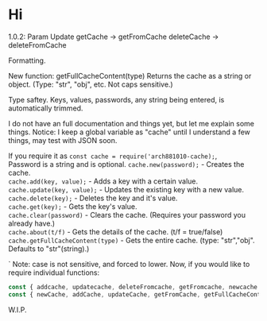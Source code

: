 # Hi

1.0.2:
Param Update
getCache -> getFromCache
deleteCache -> deleteFromCache

Formatting.

New function: getFullCacheContent(type)
Returns the cache as a string or object.
(Type: "str", "obj", etc. Not caps sensitive.)

Type saftey.
Keys, values, passwords, any string being entered, is automatically trimmed.

I do not have an full documentation and things yet, but let me explain some things.
Notice: I keep a global variable as "cache" until I understand a few things, may test with JSON soon.

If you require it as `const cache = require('arch881010-cache);`,  
Password is a string and is optional.
`cache.new(password);` - Creates the cache.  
`cache.add(key, value);` - Adds a key with a certain value.  
`cache.update(key, value);` - Updates the existing key with a new value.  
`cache.delete(key);` - Deletes the key and it's value.  
`cache.get(key);` - Gets the key's value.  
`cache.clear(password)` - Clears the cache. (Requires your password you already have.)  
`cache.about(t/f)` - Gets the details of the cache. (t/f = true/false)  
`cache.getFullCacheContent(type)` - Gets the entire cache. (type: "str","obj". Defaults to "str"(string).)  

`
Note: case is not sensitive, and forced to lower.
Now, if you would like to require individual functions:

```js
const { addcache, updatecache, deleteFromcache, getFromcache, newcache } = require('arch881010-cache');
const { newCache, addCache, updateCache, getFromCache, getFullCacheContent, deleteFromCache, clearCache }
```

W.I.P.
